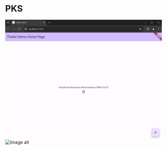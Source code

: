 # PKS

![Image alt](https://github.com/NikaSof/PKS/blob/main/pr_1_1.jpg)
![Image alt](https://github.com/{NikaSof}/{PKS}/raw/{master}/pr_1_2.png)
